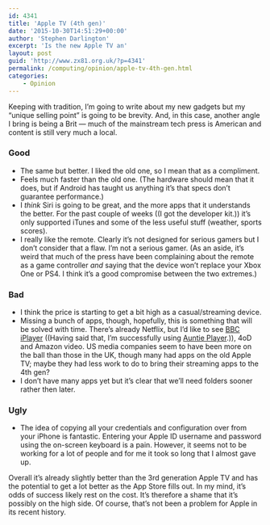 ```yaml
---
id: 4341
title: 'Apple TV (4th gen)'
date: '2015-10-30T14:51:29+00:00'
author: 'Stephen Darlington'
excerpt: 'Is the new Apple TV an'
layout: post
guid: 'http://www.zx81.org.uk/?p=4341'
permalink: /computing/opinion/apple-tv-4th-gen.html
categories:
    - Opinion
---
```


Keeping with tradition, I’m going to write about my new gadgets but my “unique selling point” is going to be brevity. And, in this case, another angle I bring is being a Brit — much of the mainstream tech press is American and content is still very much a local.

### Good

- The same but better. I liked the old one, so I mean that as a compliment.
- Feels much faster than the old one. (The hardware should mean that it does, but if Android has taught us anything it’s that specs don’t guarantee performance.)
- I *think* Siri is going to be great, and the more apps that it understands the better. For the past couple of weeks ((I got the developer kit.)) it’s only supported iTunes and some of the less useful stuff (weather, sports scores).
- I really like the remote. Clearly it’s not designed for serious gamers but I don’t consider that a flaw. I’m not a serious gamer. (As an aside, it’s weird that much of the press have been complaining about the remote as a game controller *and* saying that the device won’t replace your Xbox One or PS4. I think it’s a good compromise between the two extremes.)

### Bad

- I think the price is starting to get a bit high as a casual/streaming device.
- Missing a bunch of apps, though, hopefully, this is something that will be solved with time. There’s already Netflix, but I’d like to see [BBC iPlayer](http://www.bbc.co.uk/news/technology-34660204) ((Having said that, I’m successfully using [Auntie Player](https://github.com/Auntie-Player/apple-tv).)), 4oD and Amazon video. US media companies seem to have been more on the ball than those in the UK, though many had apps on the old Apple TV; maybe they had less work to do to bring their streaming apps to the 4th gen?
- I don’t have many apps yet but it’s clear that we’ll need folders sooner rather then later.

### Ugly

- The idea of copying all your credentials and configuration over from your iPhone is fantastic. Entering your Apple ID username and password using the on-screen keyboard is a pain. However, it seems not to be working for a lot of people and for me it took so long that I almost gave up.

Overall it’s already slightly better than the 3rd generation Apple TV and has the potential to get a lot better as the App Store fills out. In my mind, it’s odds of success likely rest on the cost. It’s therefore a shame that it’s possibly on the high side. Of course, that’s not been a problem for Apple in its recent history.